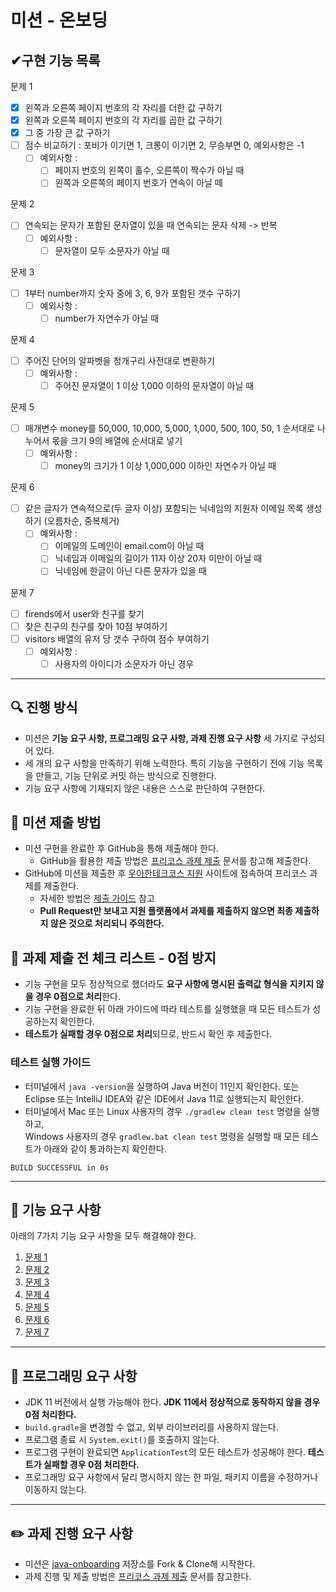 # 미션 - 온보딩

## ✔구현 기능 목록
문제 1
- [x] 왼쪽과 오른쪽 페이지 번호의 각 자리를 더한 값 구하기
- [x] 왼쪽과 오른쪽 페이지 번호의 각 자리를 곱한 값 구하기
- [x] 그 중 가장 큰 값 구하기
- [ ] 점수 비교하기 : 포비가 이기면 1, 크롱이 이기면 2, 무승부면 0, 예외사항은 -1 
  - [ ] 예외사항 : 
    - [ ] 페이지 번호의 왼쪽이 홀수, 오른쪽이 짝수가 아닐 때 
    - [ ] 왼쪽과 오른쪽의 페이지 번호가 연속이 아닐 떼
    
문제 2
- [ ] 연속되는 문자가 포함된 문자열이 있을 때 연속되는 문자 삭제 -> 반복
  - [ ] 예외사항 :
    - [ ] 문자열이 모두 소문자가 아닐 때

문제 3
- [ ] 1부터 number까지 숫자 중에 3, 6, 9가 포함된 갯수 구하기
  - [ ] 예외사항 : 
    - [ ] number가 자연수가 아닐 때

문제 4
- [ ] 주어진 단어의 알파벳을 청개구리 사전대로 변환하기 
  - [ ] 예외사항 : 
    - [ ] 주어진 문자열이 1 이상 1,000 이하의 문자열이 아닐 때 

문제 5
- [ ] 매개변수 money를 50,000, 10,000, 5,000, 1,000, 500, 100, 50, 1 순서대로 나누어서 몫을 크기 9의 배열에 순서대로 넣기
  - [ ] 예외사항 :
    - [ ] money의 크기가 1 이상 1,000,000 이하인 자연수가 아닐 때

문제 6
- [ ] 같은 글자가 연속적으로(두 글자 이상) 포함되는 닉네임의 지원자 이메일 목록 생성하기 (오름차순, 중복제거)
  - [ ] 예외사항 :
    - [ ] 이메일의 도메인이 email.com이 아닐 때
    - [ ] 닉네임과 이메일의 길이가 11자 이상 20자 미만이 아닐 때
    - [ ] 닉네임에 한글이 아닌 다른 문자가 있을 때

문제 7
- [ ] firends에서 user와 친구를 찾기
- [ ] 찾은 친구의 친구를 찾아 10점 부여하기
- [ ] visitors 배열의 유저 당 갯수 구하여 점수 부여하기 
  - [ ] 예외사항 :
    - [ ] 사용자의 아이디가 소문자가 아닌 경우

---

## 🔍 진행 방식

- 미션은 **기능 요구 사항, 프로그래밍 요구 사항, 과제 진행 요구 사항** 세 가지로 구성되어 있다.
- 세 개의 요구 사항을 만족하기 위해 노력한다. 특히 기능을 구현하기 전에 기능 목록을 만들고, 기능 단위로 커밋 하는 방식으로 진행한다.
- 기능 요구 사항에 기재되지 않은 내용은 스스로 판단하여 구현한다.

## 📮 미션 제출 방법

- 미션 구현을 완료한 후 GitHub을 통해 제출해야 한다.
    - GitHub을 활용한 제출 방법은 [프리코스 과제 제출](https://github.com/woowacourse/woowacourse-docs/tree/master/precourse) 문서를 참고해
      제출한다.
- GitHub에 미션을 제출한 후 [우아한테크코스 지원](https://apply.techcourse.co.kr) 사이트에 접속하여 프리코스 과제를 제출한다.
    - 자세한 방법은 [제출 가이드](https://github.com/woowacourse/woowacourse-docs/tree/master/precourse#제출-가이드) 참고
    - **Pull Request만 보내고 지원 플랫폼에서 과제를 제출하지 않으면 최종 제출하지 않은 것으로 처리되니 주의한다.**

## 🚨 과제 제출 전 체크 리스트 - 0점 방지

- 기능 구현을 모두 정상적으로 했더라도 **요구 사항에 명시된 출력값 형식을 지키지 않을 경우 0점으로 처리**한다.
- 기능 구현을 완료한 뒤 아래 가이드에 따라 테스트를 실행했을 때 모든 테스트가 성공하는지 확인한다.
- **테스트가 실패할 경우 0점으로 처리**되므로, 반드시 확인 후 제출한다.

### 테스트 실행 가이드

- 터미널에서 `java -version`을 실행하여 Java 버전이 11인지 확인한다. 또는 Eclipse 또는 IntelliJ IDEA와 같은 IDE에서 Java 11로 실행되는지 확인한다.
- 터미널에서 Mac 또는 Linux 사용자의 경우 `./gradlew clean test` 명령을 실행하고,   
  Windows 사용자의 경우  `gradlew.bat clean test` 명령을 실행할 때 모든 테스트가 아래와 같이 통과하는지 확인한다.

```
BUILD SUCCESSFUL in 0s
```

---

## 🚀 기능 요구 사항
아래의 7가지 기능 요구 사항을 모두 해결해야 한다.

1. [문제 1](./docs/PROBLEM1.md)
2. [문제 2](./docs/PROBLEM2.md)
3. [문제 3](./docs/PROBLEM3.md)
4. [문제 4](./docs/PROBLEM4.md)
5. [문제 5](./docs/PROBLEM5.md)
6. [문제 6](./docs/PROBLEM6.md)
7. [문제 7](./docs/PROBLEM7.md)

---

## 🎯 프로그래밍 요구 사항

- JDK 11 버전에서 실행 가능해야 한다. **JDK 11에서 정상적으로 동작하지 않을 경우 0점 처리한다.**
- `build.gradle`을 변경할 수 없고, 외부 라이브러리를 사용하지 않는다.
- 프로그램 종료 시 `System.exit()`를 호출하지 않는다.
- 프로그램 구현이 완료되면 `ApplicationTest`의 모든 테스트가 성공해야 한다. **테스트가 실패할 경우 0점 처리한다.**
- 프로그래밍 요구 사항에서 달리 명시하지 않는 한 파일, 패키지 이름을 수정하거나 이동하지 않는다.

---

## ✏️ 과제 진행 요구 사항

- 미션은 [java-onboarding](https://github.com/woowacourse-precourse/java-onboarding) 저장소를 Fork & Clone해 시작한다.
- 과제 진행 및 제출 방법은 [프리코스 과제 제출](https://github.com/woowacourse/woowacourse-docs/tree/master/precourse) 문서를 참고한다.

